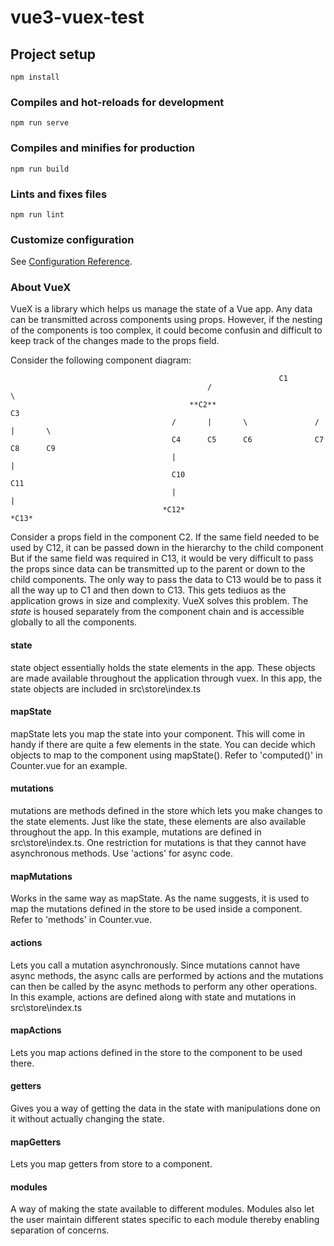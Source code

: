 # vue3-vuex-test

## Project setup
```
npm install
```

### Compiles and hot-reloads for development
```
npm run serve
```

### Compiles and minifies for production
```
npm run build
```

### Lints and fixes files
```
npm run lint
```

### Customize configuration
See [Configuration Reference](https://cli.vuejs.org/config/).


### About VueX
VueX is a library which helps us manage the state of a Vue app.
Any data can be transmitted across components using props. However, if the nesting of the components is too complex, it could become confusin and difficult to keep track of the changes made to the props field.

Consider the following component diagram:

                                                                C1
                                                /                               \
                                            **C2**                              C3
                                        /       |       \               /       |       \
                                        C4      C5      C6              C7      C8      C9
                                        |                                               |
                                        C10                                             C11
                                        |                                               |
                                      *C12*                                           *C13*


Consider a props field in the component C2. If the same field needed to be used by C12, it can be passed down in the hierarchy to the child component
But if the same field was required in C13, it would be very difficult to pass the props since data can be transmitted up to the parent or down to the child components. The only way to pass the data to C13 would be to pass it all the way up to C1 and then down to C13. This gets tediuos as the application grows in size and complexity. VueX solves this problem. The *state* is housed separately from the component chain and is accessible globally to all the components.

#### state
state object essentially holds the state elements in the app. These objects are made available throughout the application through vuex. In this app, the state objects are included in src\store\index.ts

#### mapState
mapState lets you map the state into your component. This will come in handy if there are quite a few elements in the state. You can decide which objects to map to the component using mapState(). Refer to 'computed()' in Counter.vue for an example.

#### mutations
mutations are methods defined in the store which lets you make changes to the state elements. Just like the state, these elements are also available throughout the app. In this example, mutations are defined in src\store\index.ts. One restriction for mutations is that they cannot have asynchronous methods. Use 'actions' for async code.

#### mapMutations
Works in the same way as mapState. As the name suggests, it is used to map the mutations defined in the store to be used inside a component. Refer to 'methods' in Counter.vue.

#### actions
Lets you call a mutation asynchronously. Since mutations cannot have async methods, the async calls are performed by actions and the mutations can then be called by the async methods to perform any other operations. In this example, actions are defined along with state and mutations in src\store\index.ts

#### mapActions
Lets you map actions defined in the store to the component to be used there.

#### getters
Gives you a way of getting the data in the state with manipulations done on it without actually changing the state.

#### mapGetters
Lets you map getters from store to a component.

#### modules
A way of making the state available to different modules. Modules also let the user maintain different states specific to each module thereby enabling separation of concerns.

